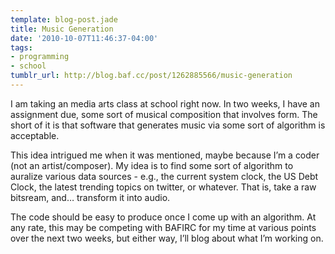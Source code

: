 ```yaml
---
template: blog-post.jade
title: Music Generation
date: '2010-10-07T11:46:37-04:00'
tags:
- programming
- school
tumblr_url: http://blog.baf.cc/post/1262885566/music-generation
---
```

I am taking an media arts class at school right now. In two weeks, I have an assignment due, some sort of musical composition that involves form. The short of it is that software that generates music via some sort of algorithm is acceptable.

This idea intrigued me when it was mentioned, maybe because I’m a coder (not an artist/composer). My idea is to find some sort of algorithm to auralize various data sources - e.g., the current system clock, the US Debt Clock, the latest trending topics on twitter, or whatever. That is, take a raw bitsream, and… transform it into audio.

The code should be easy to produce once I come up with an algorithm. At any rate, this may be competing with BAFIRC for my time at various points over the next two weeks, but either way, I’ll blog about what I’m working on.